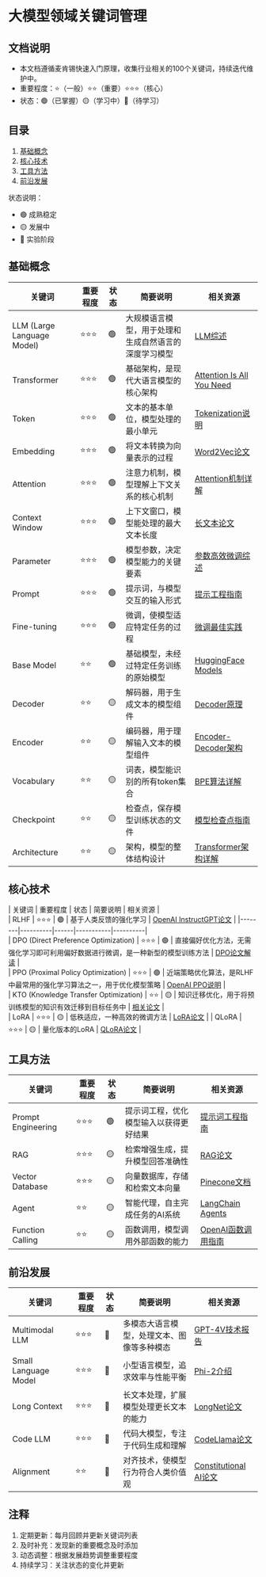 # 大模型领域关键词管理

## 文档说明
- 本文档遵循麦肯锡快速入门原理，收集行业相关的100个关键词，持续迭代维护中。
- 重要程度：⭐（一般）⭐⭐（重要）⭐⭐⭐（核心）
- 状态：🟢（已掌握）🟡（学习中）🔴（待学习）

## 目录
1. [基础概念](#基础概念)
2. [核心技术](#核心技术)
3. [工具方法](#工具方法)
4. [前沿发展](#前沿发展)

状态说明：  
- 🟢 成熟稳定
- 🟡 发展中
- 🔴 实验阶段

## 基础概念
| 关键词 | 重要程度 | 状态 | 简要说明 | 相关资源 |
|-------|---------|------|---------|----------|
| LLM (Large Language Model) | ⭐⭐⭐ | 🟢 | 大规模语言模型，用于处理和生成自然语言的深度学习模型 | [LLM综述](https://arxiv.org/abs/2303.18223) |
| Transformer | ⭐⭐⭐ | 🟢 | 基础架构，是现代大语言模型的核心架构 | [Attention Is All You Need](https://arxiv.org/abs/1706.03762) |
| Token | ⭐⭐⭐ | 🟢 | 文本的基本单位，模型处理的最小单元 | [Tokenization说明](https://huggingface.co/docs/transformers/tokenizer_summary) |
| Embedding | ⭐⭐⭐ | 🟢 | 将文本转换为向量表示的过程 | [Word2Vec论文](https://arxiv.org/abs/1301.3781) |
| Attention | ⭐⭐⭐ | 🟢 | 注意力机制，模型理解上下文关系的核心机制 | [Attention机制详解](https://lilianweng.github.io/posts/2018-06-24-attention/) |
| Context Window | ⭐⭐⭐ | 🟢 | 上下文窗口，模型能处理的最大文本长度 | [长文本论文](https://arxiv.org/abs/2307.02486) |
| Parameter | ⭐⭐⭐ | 🟢 | 模型参数，决定模型能力的关键要素 | [参数高效微调综述](https://arxiv.org/abs/2303.15647) |
| Prompt | ⭐⭐⭐ | 🟢 | 提示词，与模型交互的输入形式 | [提示工程指南](https://www.promptingguide.ai/) |
| Fine-tuning | ⭐⭐⭐ | 🟢 | 微调，使模型适应特定任务的过程 | [微调最佳实践](https://platform.openai.com/docs/guides/fine-tuning) |
| Base Model | ⭐⭐ | 🟢 | 基础模型，未经过特定任务训练的原始模型 | [HuggingFace Models](https://huggingface.co/models) |
| Decoder | ⭐⭐ | 🟡 | 解码器，用于生成文本的模型组件 | [Decoder原理](https://jalammar.github.io/illustrated-transformer/) |
| Encoder | ⭐⭐ | 🟡 | 编码器，用于理解输入文本的模型组件 | [Encoder-Decoder架构](https://jalammar.github.io/illustrated-transformer/) |
| Vocabulary | ⭐⭐ | 🟡 | 词表，模型能识别的所有token集合 | [BPE算法详解](https://huggingface.co/docs/transformers/tokenizer_summary) |
| Checkpoint | ⭐⭐ | 🟡 | 检查点，保存模型训练状态的文件 | [模型检查点指南](https://huggingface.co/docs/transformers/main/model_doc/auto) |
| Architecture | ⭐⭐ | 🟡 | 架构，模型的整体结构设计 | [Transformer架构详解](https://jalammar.github.io/illustrated-transformer/) |


## 核心技术
| 关键词 | 重要程度 | 状态 | 简要说明 | 相关资源 |  
| RLHF | ⭐⭐⭐ | 🟢 | 基于人类反馈的强化学习 | [OpenAI InstructGPT论文](https://arxiv.org/abs/2203.02155) |
|--------|----------|------|-----------|----------|  
| DPO (Direct Preference Optimization) | ⭐⭐⭐ | 🟢 | 直接偏好优化方法，无需强化学习即可利用偏好数据进行微调，是一种新型的模型训练方法 | [DPO论文解读](https://www.cnblogs.com/lemonzhang/p/17910358.html) |  
| PPO (Proximal Policy Optimization) | ⭐⭐⭐ | 🟢 | 近端策略优化算法，是RLHF中最常用的强化学习算法之一，用于优化模型策略 | [OpenAI PPO说明](https://openai.com/research/proximal-policy-optimization) |  
| KTO (Knowledge Transfer Optimization) | ⭐⭐ | 🟡 | 知识迁移优化，用于将预训练模型的知识有效迁移到目标任务中 | [相关论文](https://arxiv.org/) |  
| LoRA | ⭐⭐⭐ | 🟡 | 低秩适应，一种高效的微调方法 | [LoRA论文](https://arxiv.org/abs/2106.09685) |
| QLoRA | ⭐⭐⭐ | 🟡 | 量化版本的LoRA | [QLoRA论文](https://arxiv.org/abs/2305.14314) |

## 工具方法
| 关键词 | 重要程度 | 状态 | 简要说明 | 相关资源 |
|--------|----------|------|-----------|----------|
| Prompt Engineering | ⭐⭐⭐ | 🟢 | 提示词工程，优化模型输入以获得更好结果 | [提示词工程指南](https://www.promptingguide.ai/) |
| RAG | ⭐⭐⭐ | 🟡 | 检索增强生成，提升模型回答准确性 | [RAG论文](https://arxiv.org/abs/2005.11401) |
| Vector Database | ⭐⭐⭐ | 🟡 | 向量数据库，存储和检索文本向量 | [Pinecone文档](https://docs.pinecone.io/) |
| Agent | ⭐⭐ | 🟡 | 智能代理，自主完成任务的AI系统 | [LangChain Agents](https://python.langchain.com/docs/modules/agents/) |
| Function Calling | ⭐⭐ | 🟡 | 函数调用，模型调用外部函数的能力 | [OpenAI函数调用指南](https://platform.openai.com/docs/guides/function-calling) |

## 前沿发展
| 关键词 | 重要程度 | 状态 | 简要说明 | 相关资源 |
|--------|----------|------|-----------|----------|
| Multimodal LLM | ⭐⭐⭐ | 🔴 | 多模态大语言模型，处理文本、图像等多种模态 | [GPT-4V技术报告](https://openai.com/research/gpt-4v-system-card) |
| Small Language Model | ⭐⭐⭐ | 🔴 | 小型语言模型，追求效率与性能平衡 | [Phi-2介绍](https://www.microsoft.com/en-us/research/blog/phi-2-the-surprising-power-of-small-language-models/) |
| Long Context | ⭐⭐⭐ | 🔴 | 长文本处理，扩展模型处理更长文本的能力 | [LongNet论文](https://arxiv.org/abs/2307.02486) |
| Code LLM | ⭐⭐⭐ | 🔴 | 代码大模型，专注于代码生成和理解 | [CodeLlama论文](https://arxiv.org/abs/2308.12950) |
| Alignment | ⭐⭐ | 🔴 | 对齐技术，使模型行为符合人类价值观 | [Constitutional AI论文](https://arxiv.org/abs/2212.08073) |

## 注释
1. 定期更新：每月回顾并更新关键词列表
2. 及时补充：发现新的重要概念及时添加
3. 动态调整：根据发展趋势调整重要程度
4. 持续学习：关注状态的变化并更新